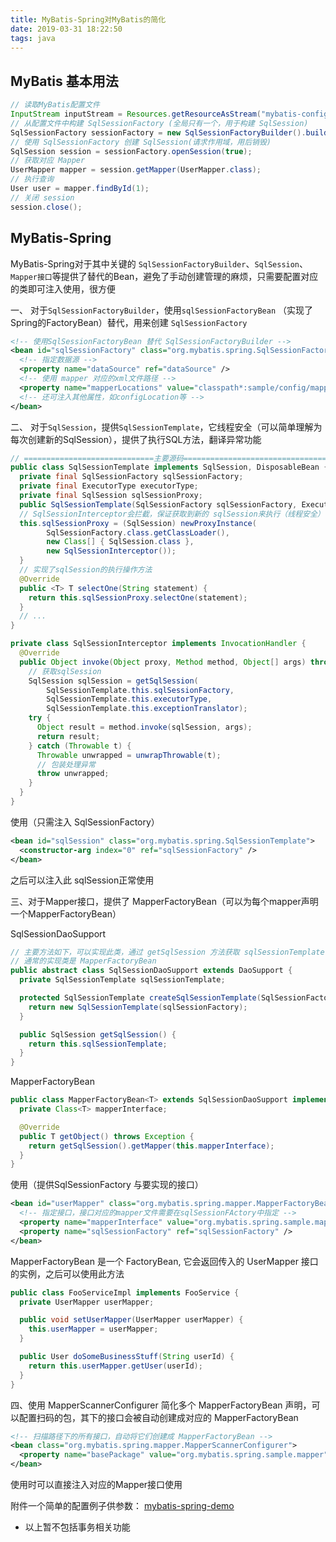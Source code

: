 ```yaml
---
title: MyBatis-Spring对MyBatis的简化
date: 2019-03-31 18:22:50
tags: java
---
```


## MyBatis 基本用法


```java
// 读取MyBatis配置文件
InputStream inputStream = Resources.getResourceAsStream("mybatis-config.xml");
// 从配置文件中构建 SqlSessionFactory (全局只有一个，用于构建 SqlSession)
SqlSessionFactory sessionFactory = new SqlSessionFactoryBuilder().build(inputStream);
// 使用 SqlSessionFactory 创建 SqlSession(请求作用域，用后销毁)
SqlSession session = sessionFactory.openSession(true);
// 获取对应 Mapper
UserMapper mapper = session.getMapper(UserMapper.class);
// 执行查询
User user = mapper.findById(1);
// 关闭 session
session.close();
```



## MyBatis-Spring

MyBatis-Spring对于其中关键的 `SqlSessionFactoryBuilder`、`SqlSession`、`Mapper接口`等提供了替代的Bean，避免了手动创建管理的麻烦，只需要配置对应的类即可注入使用，很方便

<!-- more -->

一、 对于`SqlSessionFactoryBuilder`，使用`sqlSessionFactoryBean` （实现了Spring的FactoryBean）替代，用来创建 `SqlSessionFactory`


```xml
<!-- 使用SqlSessionFactoryBean 替代 SqlSessionFactoryBuilder -->
<bean id="sqlSessionFactory" class="org.mybatis.spring.SqlSessionFactoryBean">
  <!-- 指定数据源 -->
  <property name="dataSource" ref="dataSource" />
  <!-- 使用 mapper 对应的xml文件路径 -->
  <property name="mapperLocations" value="classpath*:sample/config/mappers/**/*.xml" />
  <!-- 还可注入其他属性，如configLocation等 -->
</bean>
```



二、 对于`SqlSession`，提供`SqlSessionTemplate`，它线程安全（可以简单理解为每次创建新的SqlSession），提供了执行SQL方法，翻译异常功能

```java
// =============================主要源码===========================================
public class SqlSessionTemplate implements SqlSession, DisposableBean {
  private final SqlSessionFactory sqlSessionFactory;
  private final ExecutorType executorType;
  private final SqlSession sqlSessionProxy;
  public SqlSessionTemplate(SqlSessionFactory sqlSessionFactory, ExecutorType executorType, PersistenceExceptionTranslator exceptionTranslator) {
  // SqlSessionInterceptor会拦截，保证获取到新的 sqlSession来执行（线程安全）
  this.sqlSessionProxy = (SqlSession) newProxyInstance(
        SqlSessionFactory.class.getClassLoader(),
        new Class[] { SqlSession.class },
        new SqlSessionInterceptor());
  }
  // 实现了sqlSession的执行操作方法
  @Override
  public <T> T selectOne(String statement) {
    return this.sqlSessionProxy.selectOne(statement);
  }
  // ...
}

private class SqlSessionInterceptor implements InvocationHandler {
  @Override
  public Object invoke(Object proxy, Method method, Object[] args) throws Throwable {
	// 获取sqlSession
    SqlSession sqlSession = getSqlSession(
        SqlSessionTemplate.this.sqlSessionFactory,
        SqlSessionTemplate.this.executorType,
        SqlSessionTemplate.this.exceptionTranslator);
    try {
      Object result = method.invoke(sqlSession, args);
      return result;
    } catch (Throwable t) {
      Throwable unwrapped = unwrapThrowable(t);
	  // 包装处理异常
      throw unwrapped;
    }
  }
}
```

使用（只需注入 SqlSessionFactory）

```xml
<bean id="sqlSession" class="org.mybatis.spring.SqlSessionTemplate">
  <constructor-arg index="0" ref="sqlSessionFactory" />
</bean>
```

之后可以注入此 sqlSession正常使用



三、对于Mapper接口，提供了 MapperFactoryBean（可以为每个mapper声明一个MapperFactoryBean）

SqlSessionDaoSupport

```java
// 主要方法如下，可以实现此类，通过 getSqlSession 方法获取 sqlSessionTemplate 执行
// 通常的实现类是 MapperFactoryBean 
public abstract class SqlSessionDaoSupport extends DaoSupport {
  private SqlSessionTemplate sqlSessionTemplate;

  protected SqlSessionTemplate createSqlSessionTemplate(SqlSessionFactory sqlSessionFactory) {
    return new SqlSessionTemplate(sqlSessionFactory);
  }

  public SqlSession getSqlSession() {
    return this.sqlSessionTemplate;
  }
}
```

MapperFactoryBean

```java
public class MapperFactoryBean<T> extends SqlSessionDaoSupport implements FactoryBean<T> {
  private Class<T> mapperInterface;

  @Override
  public T getObject() throws Exception {
    return getSqlSession().getMapper(this.mapperInterface);
  }
}
```

使用（提供SqlSessionFactory 与要实现的接口）

```xml
<bean id="userMapper" class="org.mybatis.spring.mapper.MapperFactoryBean">
  <!-- 指定接口，接口对应的mapper文件需要在sqlSessionFActory中指定 -->
  <property name="mapperInterface" value="org.mybatis.spring.sample.mapper.UserMapper" />
  <property name="sqlSessionFactory" ref="sqlSessionFactory" />
</bean>
```

MapperFactoryBean 是一个 FactoryBean, 它会返回传入的 UserMapper 接口的实例，之后可以使用此方法

```java
public class FooServiceImpl implements FooService {
  private UserMapper userMapper;

  public void setUserMapper(UserMapper userMapper) {
    this.userMapper = userMapper;
  }

  public User doSomeBusinessStuff(String userId) {
    return this.userMapper.getUser(userId);
  }
}
```



四、使用 MapperScannerConfigurer 简化多个 MapperFactoryBean 声明，可以配置扫码的包，其下的接口会被自动创建成对应的 MapperFactoryBean

```xml
<!-- 扫描路径下的所有接口，自动将它们创建成 MapperFactoryBean -->
<bean class="org.mybatis.spring.mapper.MapperScannerConfigurer">
  <property name="basePackage" value="org.mybatis.spring.sample.mapper" />
</bean>
```

使用时可以直接注入对应的Mapper接口使用


附件一个简单的配置例子供参数： [mybatis-spring-demo](https://github.com/zavier/mybatis-spring-demo)


* 以上暂不包括事务相关功能

